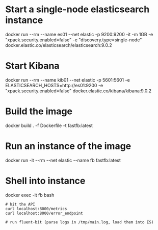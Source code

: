 # Start a single-node elasticsearch instance
docker run --rm --name es01 --net elastic -p 9200:9200 -it -m 1GB -e "xpack.security.enabled=false" -e "discovery.type=single-node" docker.elastic.co/elasticsearch/elasticsearch:9.0.2

# Start Kibana
docker run --rm --name kib01 --net elastic -p 5601:5601 -e ELASTICSEARCH_HOSTS=http://es01:9200 -e "xpack.security.enabled=false" docker.elastic.co/kibana/kibana:9.0.2

# Build the image
docker build . -f Dockerfile -t fastfb:latest

# Run an instance of the image
docker run -it --rm --net elastic --name fb fastfb:latest

# Shell into instance
docker exec -it fb bash

    # hit the API
    curl localhost:8000/metrics
    curl localhost:8000/error_endpoint

    # run fluent-bit (parse logs in /tmp/main.log, load them into ES)

